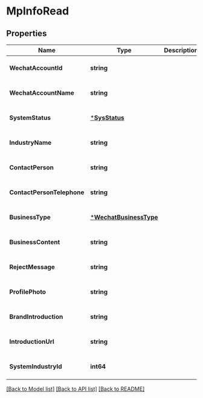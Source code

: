 # MpInfoRead

## Properties
Name | Type | Description | Notes
------------ | ------------- | ------------- | -------------
**WechatAccountId** | **string** |  | [optional] [default to null]
**WechatAccountName** | **string** |  | [optional] [default to null]
**SystemStatus** | [***SysStatus**](SysStatus.md) |  | [optional] [default to null]
**IndustryName** | **string** |  | [optional] [default to null]
**ContactPerson** | **string** |  | [optional] [default to null]
**ContactPersonTelephone** | **string** |  | [optional] [default to null]
**BusinessType** | [***WechatBusinessType**](WechatBusinessType.md) |  | [optional] [default to null]
**BusinessContent** | **string** |  | [optional] [default to null]
**RejectMessage** | **string** |  | [optional] [default to null]
**ProfilePhoto** | **string** |  | [optional] [default to null]
**BrandIntroduction** | **string** |  | [optional] [default to null]
**IntroductionUrl** | **string** |  | [optional] [default to null]
**SystemIndustryId** | **int64** |  | [optional] [default to null]

[[Back to Model list]](../README.md#documentation-for-models) [[Back to API list]](../README.md#documentation-for-api-endpoints) [[Back to README]](../README.md)


